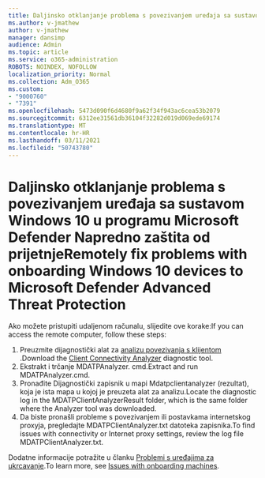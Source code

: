 ```yaml
---
title: Daljinsko otklanjanje problema s povezivanjem uređaja sa sustavom Windows 10 u programu Microsoft Defender Napredno zaštita od prijetnje
ms.author: v-jmathew
author: v-jmathew
manager: dansimp
audience: Admin
ms.topic: article
ms.service: o365-administration
ROBOTS: NOINDEX, NOFOLLOW
localization_priority: Normal
ms.collection: Adm_O365
ms.custom:
- "9000760"
- "7391"
ms.openlocfilehash: 5473d090f6d4680f9a62f34f943ac6cea53b2079
ms.sourcegitcommit: 6312ee31561db36104f32282d019d069ede69174
ms.translationtype: MT
ms.contentlocale: hr-HR
ms.lasthandoff: 03/11/2021
ms.locfileid: "50743780"
---
```

# <a name="remotely-fix-problems-with-onboarding-windows-10-devices-to-microsoft-defender-advanced-threat-protection"></a><span data-ttu-id="0aa82-102">Daljinsko otklanjanje problema s povezivanjem uređaja sa sustavom Windows 10 u programu Microsoft Defender Napredno zaštita od prijetnje</span><span class="sxs-lookup"><span data-stu-id="0aa82-102">Remotely fix problems with onboarding Windows 10 devices to Microsoft Defender Advanced Threat Protection</span></span>

<span data-ttu-id="0aa82-103">Ako možete pristupiti udaljenom računalu, slijedite ove korake:</span><span class="sxs-lookup"><span data-stu-id="0aa82-103">If you can access the remote computer, follow these steps:</span></span>

1. <span data-ttu-id="0aa82-104">Preuzmite dijagnostički alat za [analizu povezivanja s klijentom](https://go.microsoft.com/fwlink/?linkid=2143466) .</span><span class="sxs-lookup"><span data-stu-id="0aa82-104">Download the [Client Connectivity Analyzer](https://go.microsoft.com/fwlink/?linkid=2143466) diagnostic tool.</span></span>
2. <span data-ttu-id="0aa82-105">Ekstrakt i trčanje MDATPAnalyzer. cmd.</span><span class="sxs-lookup"><span data-stu-id="0aa82-105">Extract and run MDATPAnalyzer.cmd.</span></span>
3. <span data-ttu-id="0aa82-106">Pronađite Dijagnostički zapisnik u mapi Mdatpclientanalyzer (rezultat), koja je ista mapa u kojoj je preuzeta alat za analizu.</span><span class="sxs-lookup"><span data-stu-id="0aa82-106">Locate the diagnostic log in the MDATPClientAnalyzerResult folder, which is the same folder where the Analyzer tool was downloaded.</span></span>
4. <span data-ttu-id="0aa82-107">Da biste pronašli probleme s povezivanjem ili postavkama internetskog proxyja, pregledajte MDATPClientAnalyzer.txt datoteka zapisnika.</span><span class="sxs-lookup"><span data-stu-id="0aa82-107">To find issues with connectivity or Internet proxy settings, review the log file MDATPClientAnalyzer.txt.</span></span>

<span data-ttu-id="0aa82-108">Dodatne informacije potražite u članku [Problemi s uređajima za ukrcavanje](https://go.microsoft.com/fwlink/?linkid=2143634).</span><span class="sxs-lookup"><span data-stu-id="0aa82-108">To learn more, see [Issues with onboarding machines](https://go.microsoft.com/fwlink/?linkid=2143634).</span></span>
